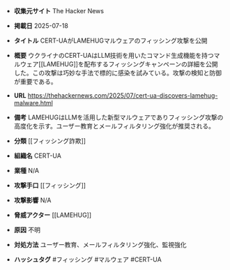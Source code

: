 - **収集元サイト**
The Hacker News

- **掲載日**
2025-07-18

- **タイトル**
CERT-UAがLAMEHUGマルウェアのフィッシング攻撃を公開

- **概要**
ウクライナのCERT-UAはLLM技術を用いたコマンド生成機能を持つマルウェア[[LAMEHUG]]を配布するフィッシングキャンペーンの詳細を公開した。この攻撃は巧妙な手法で標的に感染を試みている。攻撃の検知と防御が重要である。

- **URL**
https://thehackernews.com/2025/07/cert-ua-discovers-lamehug-malware.html

- **備考**
LAMEHUGはLLMを活用した新型マルウェアでありフィッシング攻撃の高度化を示す。ユーザー教育とメールフィルタリング強化が推奨される。

- **分類**
[[フィッシング詐欺]]

- **組織名**
CERT-UA

- **業種**
N/A

- **攻撃手口**
[[フィッシング]]

- **攻撃影響**
N/A

- **脅威アクター**
[[LAMEHUG]]

- **原因**
不明

- **対処方法**
ユーザー教育、メールフィルタリング強化、監視強化

- **ハッシュタグ**
#フィッシング #マルウェア #CERT-UA
